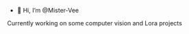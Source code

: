 - 👋 Hi, I’m @Mister-Vee

Currently working on some computer vision and Lora projects

<!---
Mister-Vee/Mister-Vee is a ✨ special ✨ repository because its `README.md` (this file) appears on your GitHub profile.
You can click the Preview link to take a look at your changes.
--->
